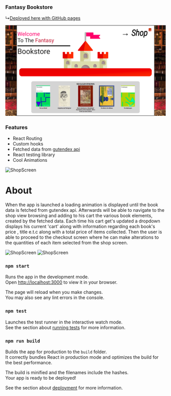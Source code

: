 ### Fantasy Bookstore

↳<a href='https://kiwasthal.github.io/shopping-cart/'>Deployed here with GitHub pages</a>

<img src='./src/Assets/home.png' alt='homeScreen' >

<h3>Features</h3>
<ul>
  <li>React Routing</li>
  <li>Custom hooks</li>
  <li>Fetched data from <a href='https://gutendex.com/'>gutendex api</a></li>
  <li>React testing library</li>
  <li>Cool Animations</li>
</ul>

<img src='./Assets/shop.png' alt='ShopScreen'>

# About

When the app is launched a loading animation is displayed until the book data is fetched from gutendex api. Afterwards will be able to navigate to the shop view browsing and adding to his cart the various book elements, created by the fetched data. Each time his cart get's updated a dropdown displays his current 'cart' along with information regarding each book's price , title e.t.c along with a total price of items collected. Then the user is able to proceed to the checkout screen where he can make alterations to the quantities of each item selected from the shop screen.

<img src='./Assets/detailed.png' alt='ShopScreen'>
<img src='./Assets/cart.png' alt='ShopScreen'>

### `npm start`

Runs the app in the development mode.\
Open [http://localhost:3000](http://localhost:3000) to view it in your browser.

The page will reload when you make changes.\
You may also see any lint errors in the console.

### `npm test`

Launches the test runner in the interactive watch mode.\
See the section about [running tests](https://facebook.github.io/create-react-app/docs/running-tests) for more information.

### `npm run build`

Builds the app for production to the `build` folder.\
It correctly bundles React in production mode and optimizes the build for the best performance.

The build is minified and the filenames include the hashes.\
Your app is ready to be deployed!

See the section about [deployment](https://facebook.github.io/create-react-app/docs/deployment) for more information.
